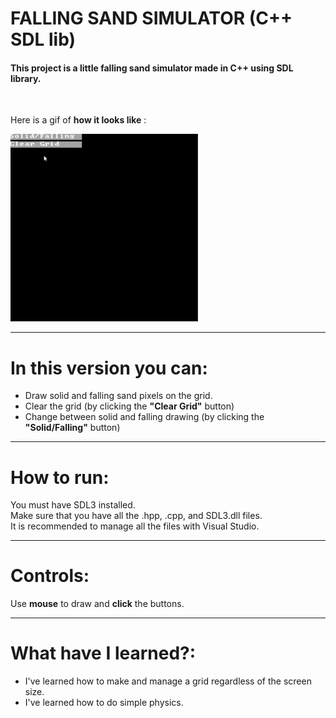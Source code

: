 # FALLING SAND SIMULATOR (C++ SDL lib)
#### This project is a little falling sand simulator made in C++ using SDL library.
<br/>

Here is a gif of **how it looks like** :

<img src="/images/FallingSand.gif" width="300">

---
# In this version you can:
- Draw solid and falling sand pixels on the grid.
- Clear the grid (by clicking the **"Clear Grid"** button)
- Change between solid and falling drawing (by clicking the **"Solid/Falling"** button)

---
# How to run:

You must have SDL3 installed.
<br/>
Make sure that you have all the .hpp, .cpp, and SDL3.dll files.
<br/>
It is recommended to manage all the files with Visual Studio.

---
# Controls:
Use **mouse** to draw and **click** the buttons.

---
# What have I learned?:
- I've learned how to make and manage a grid regardless of the screen size.
- I've learned how to do simple physics.
